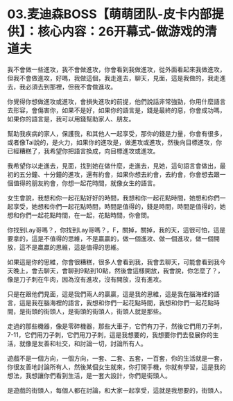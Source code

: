 # 03.麦迪森BOSS【萌萌团队-皮卡内部提供】：核心内容：26开幕式-做游戏的清道夫

我不會做一些進攻，我不會做進攻，你會看到我做進攻，從外面看起來我做進攻，但我不會做進攻，好嗎，我做這個，我走進去，聊天，見面，這是我做的，我走進去，我必須去到那裡，但我不會做進攻。

你覺得你想做進攻或進攻，會損失進攻的前提，他們說話非常強勁，你用什麼語言去形容，會傷害你，如果不是好，如果你的語言是，錢是最終的惡，你會成功嗎，如果你的語言是，我可以用錢幫助家人、朋友。

幫助我疾病的家人，保護我，和其他人一起享受，那你的錢是力量，你會有很多，或者像Tai說的，是火力，如果你的進攻是，做進攻或進攻，然後向目標進攻，你已經糟糕了，我希望你把語言換成，向目標進攻或進攻。

我希望你以走進去，見面，找到她在做什麼，走進去，見她，這句語言會做出，最初的五分鐘、十分鐘的進攻，還有約會，如果你想去約會，去約會，你會想去跟一個值得的朋友約會，你想一起花時間，就像女生的語言。

女生會說，我想和你一起花點好好的時間，我想和你一起花點時間，她想和你們一起享受，她想和你們一起花點時間，時間是值得的，錢是時間，時間是值得的，她想和你們一起花點時間，在一起，花點時間，你會問。

你找到Lay哥嗎？，你找到Lay哥嗎？，F，關掉，關掉，我的天，這很可怕，這是要拿的，這是不值得的思維，不是贏贏的，做一個進攻、做一個進攻，做一個開放，這不是贏贏的思維，這是值得的思維。

如果這是你的思維，你會很糟糕，很多人會看到我，我會去聊天，可能會看到我今天晚上，會去聊天，會聊到9點到10點，然後會這樣開放，我會說，你怎麼了？，像是刀子刺在牛肉，因為沒有進攻，沒有開放，沒有進攻。

只是在跟他們見面，這是我們兩人的贏贏，這是我的思維，這是我在腦海裡的語言，這是我在腦海裡的語言，我想和你們一起花點時間，我想和你們一起花點時間，是街頭的街頭人，是街頭的街頭人，街頭人就是那些。

走過的那些機器，像是零碎機器，那些大車子，它們有刀子，然後它們用刀子刺，7-11，它們用刀子刺，它們用刀子刺，這是我想要的，我想要你們去發展你的生活，就像是友善和社交，和討論一切，討論所有人。

遊戲不是一個方向，一個方向，一套、二套、五套，一百套，你的生活就是一套，你很友善地討論所有人，然後某個女生就來，你打開手機，你就有學習，這是我的想法，我想讓你們看到生活，是一套大設計，你們是街頭人。

是遊戲的街頭人，每個人都在討論，和大家一起享受，這就是我想要的，街頭人。